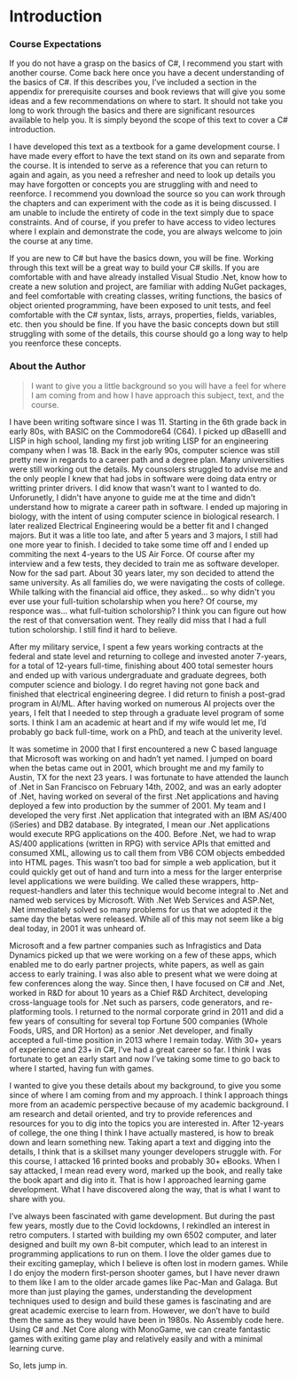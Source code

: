 # Introduction 

### Course Expectations

If you do not have a grasp on the basics of C#, I recommend you start with another course. Come back here once you have a decent understanding of the basics of C#. If this describes you, I’ve included a section in the appendix for prerequisite courses and book reviews that will give you some ideas and a few recommendations on where to start. It should not take you long to work through the basics and there are significant resources available to help you. It is simply beyond the scope of this text to cover a C# introduction.

I have developed this text as a textbook for a game development course. I have made every effort to have the text stand on its own and separate from the course. It is intended to serve as a reference that you can return to again and again, as you need a refresher and need to look up details you may have forgotten or concepts you are struggling with and need to reenforce. I recommend you download the source so you can work through the chapters and can experiment with the code as it is being discussed. I am unable to include the entirety of code in the text simply due to space constraints. And of course, if you prefer to have access to video lectures where I explain and demonstrate the code, you are always welcome to join the course at any time.   

If you are new to C# but have the basics down, you will be fine. Working through this text will be a great way to build your C# skills. If you are comfortable with and have already installed Visual Studio .Net, know how to create a new solution and project, are familiar with adding NuGet packages, and feel comfortable with creating classes, writing functions, the basics of object oriented programming, have been exposed to unit tests, and feel comfortable with the C# syntax, lists, arrays, properties, fields, variables, etc. then you should be fine. If you have the basic concepts down but still struggling with some of the details, this course should go a long way to help you reenforce these concepts.

### About the Author
> I want to give you a little background so you will have a feel for where I am coming from and how I have approach this subject, text, and the course.

I have been writing software since I was 11. Starting in the 6th grade back in early 80s, with BASIC on the Commodore64 (C64). I picked up dBaseIII and LISP in high school, landing my first job writing LISP for an engineering company when I was 18. Back in the early 90s, computer science was still pretty new in regards to a career path and a degree plan. Many universities were still working out the details. My counsolers struggled to advise me and the only people I knew that had jobs in software were doing data entry or writting printer drivers. I did know that wasn't want to I wanted to do. Unforunetly, I didn't have anyone to guide me at the time and didn't understand how to migrate a career path in software. I ended up majoring in biology, with the intent of using computer science in biological research. I later realized Electrical Engineering would be a better fit and I changed majors. But it was a litle too late, and after 5 years and 3 majors, I still had one more year to finish. I decided to take some time off and I ended up commiting the next 4-years to the US Air Force. Of course after my interview and a few tests, they decided to train me as software developer. Now for the sad part. About 30 years later, my son decided to attend the same university. As all families do, we were navigating the costs of college. While talking with the financial aid office, they asked... so why didn't you ever use your full-tuition scholarship when you here? Of course, my responce was... what full-tuition scholorship? I think you can figure out how the rest of that conversation went. They really did miss that I had a full tution scholorship. I still find it hard to believe.

After my military service, I spent a few years working contracts at the federal and state level and returning to college and invested anoter 7-years, for a total of 12-years full-time, finishing about 400 total semester hours and ended up with various undergraduate and graduate degrees, both computer science and biology. I do regret having not gone back and finished that electrical engineering degree. I did return to finish a post-grad program in AI/ML. After having worked on numerous AI projects over the years, I felt that I needed to step through a graduate level program of some sorts. I think I am an academic at heart and if my wife would let me, I’d probably go back full-time, work on a PhD, and teach at the univerity level.

It was sometime in 2000 that I first encountered a new C based language that Microsoft was working on and hadn’t yet named. I jumped on board when the betas came out in 2001, which brought me and my family to Austin, TX for the next 23 years. I was fortunate to have attended the launch of .Net in San Francisco on February 14th, 2002, and was an early adopter of .Net, having worked on several of the first .Net applications and having deployed a few into production by the summer of 2001. My team and I developed the very first .Net application that integrated with an IBM AS/400 (iSeries) and DB2 database. By integrated, I mean our .Net applications would execute RPG applications on the 400. Before .Net, we had to wrap AS/400 applications (written in RPG) with service APIs that emitted and consumed XML, allowing us to call them from VB6 COM objects embedded into HTML pages. This wasn’t too bad for simple a web application, but it could quickly get out of hand and turn into a mess for the larger enterprise level applications we were building. We called these wrappers, http-request-handlers and later this technique would become integral to .Net and named web services by Microsoft. With .Net Web Services and ASP.Net, .Net immediately solved so many problems for us that we adopted it the same day the betas were released. While all of this may not seem like a big deal today, in 2001 it was unheard of. 

Microsoft and a few partner companies such as Infragistics and Data Dynamics picked up that we were working on a few of these apps, which enabled me to do early partner projects, white papers, as well as gain access to early training. I was also able to present what we were doing at few conferences along the way. Since then, I have focused on C# and .Net, worked in R&D for about 10 years as a Chief R&D Architect, developing cross-language tools for .Net such as parsers, code generators, and re-platforming tools. I returned to the normal corporate grind in 2011 and did a few years of consulting for several top Fortune 500 companies (Whole Foods, URS, and DR Horton) as a senior .Net developer, and finally accepted a full-time position in 2013 where I remain today. With 30+ years of experience and 23+ in C#, I’ve had a great career so far. I think I was fortunate to get an early start and now I’ve taking some time to go back to where I started, having fun with games. 

I wanted to give you these details about my background, to give you some since of where I am coming from and my approach. I think I approach things more from an academic perspective because of my academic background. I am research and detail oriented, and try to provide references and resources for you to dig into the topics you are interested in. After 12-years of college, the one thing I think I have actually mastered, is how to break down and learn something new. Taking apart a text and digging into the details, I think that is a skillset many younger developers struggle with. For this course, I attacked 16 printed books and probably 30+ eBooks. When I say attacked, I mean read every word, marked up the book, and really take the book apart and dig into it. That is how I approached learning game development. What I have discovered along the way, that is what I want to share with you. 

I’ve always been fascinated with game development. But during the past few years, mostly due to the Covid lockdowns, I rekindled an interest in retro computers. I started with building my own 6502 computer, and later designed and built my own 8-bit computer, which lead to an interest in programming applications to run on them. I love the older games due to their exciting gameplay, which I believe is often lost in modern games. While I do enjoy the modern first-person shooter games, but I have never drawn to them like I am to the older arcade games like Pac-Man and Galaga. But more than just playing the games, understanding the development techniques used to design and build these games is fascinating and are great academic exercise to learn from. However, we don’t have to build them the same as they would have been in 1980s. No Assembly code here. Using C# and .Net Core along with MonoGame, we can create fantastic games with exiting game play and relatively easily and with a minimal learning curve.  

So, lets jump in. 

